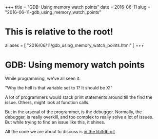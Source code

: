 +++
title = "GDB: Using memory watch points"
date = 2016-06-11
slug = "2016-06-11-gdb_using_memory_watch_points"
# This is relative to the root!
aliases = [ "2016/06/11/gdb_using_memory_watch_points.html" ]
+++
# GDB: Using memory watch points

While programming, we\'ve all seen it.

\"Why the hell is that variable set to 1? It should be X!\"

A lot of programmers would stack print statements around till the find
the issue. Others, might look at function calls.

But in the arsenal of the programmer, is the debugger. Normally, the
debugger, is really overkill, and too complex to really solve a lot of
issues. But while trying to find an issue like this, it shines.

All the code we are about to discuss is [in the liblfdb
git](https://github.com/Firstyear/liblfdb)

